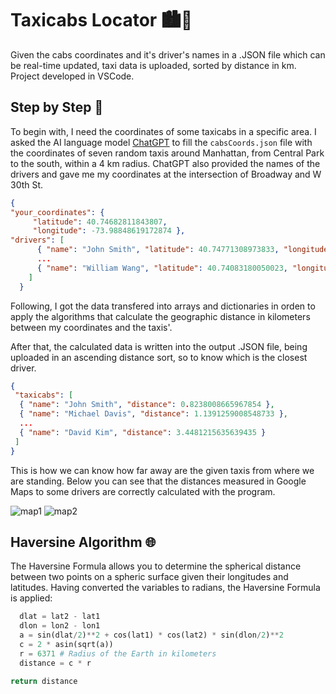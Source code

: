 # Taxicabs Locator 🏙🚕
Given the cabs coordinates and it's driver's names in a .JSON file which can be real-time updated, taxi data is uploaded, sorted by distance in km. Project developed in VSCode.

## Step by Step 📑
To begin with, I need the coordinates of some taxicabs in a specific area. I asked the AI language model [ChatGPT](https://chat.openai.com/chat) to fill the `cabsCoords.json` file with the coordinates of seven random taxis around Manhattan, from Central Park to the south, within a 4 km radius. ChatGPT also provided the names of the drivers and gave me my coordinates at the intersection of Broadway and W 30th St.

```json
{
"your_coordinates": {
     "latitude": 40.74682811843807, 
     "longitude": -73.98848619172874 },
"drivers": [
      { "name": "John Smith", "latitude": 40.74771308973833, "longitude": -73.97877709492026 },
      ...
      { "name": "William Wang", "latitude": 40.74083180050023, "longitude": -74.00535973627026 }
    ]
  }
```

Following, I got the data transfered into arrays and dictionaries in orden to apply the algorithms that calculate the geographic distance in kilometers between my coordinates and the taxis'.  

After that, the calculated data is written into the output .JSON file, being uploaded in an ascending distance sort, so to know which is the closest driver.

```json
{
 "taxicabs": [
  { "name": "John Smith", "distance": 0.8238008665967854 },
  { "name": "Michael Davis", "distance": 1.1391259008548733 },
  ...
  { "name": "David Kim", "distance": 3.4481215635639435 }
 ]
}
```
This is how we can know how far away are the given taxis from where we are standing. Below you can see that the distances measured in Google Maps to some drivers are correctly calculated with the program.  

![map1]()
![map2]()


## Haversine Algorithm 🌐
The Haversine Formula allows you to determine the spherical distance between two points on a spheric surface given their longitudes and latitudes. Having converted the variables to radians, the Haversine Formula is applied:

```python
  dlat = lat2 - lat1
  dlon = lon2 - lon1
  a = sin(dlat/2)**2 + cos(lat1) * cos(lat2) * sin(dlon/2)**2
  c = 2 * asin(sqrt(a))
  r = 6371 # Radius of the Earth in kilometers
  distance = c * r
    
return distance
```



